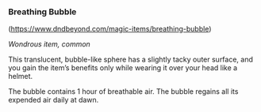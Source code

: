 ### Breathing Bubble

(https://www.dndbeyond.com/magic-items/breathing-bubble)

_Wondrous item, common_

This translucent, bubble-like sphere has a slightly tacky outer surface, and you gain the item’s benefits only while wearing it over your head like a helmet.

The bubble contains 1 hour of breathable air. The bubble regains all its expended air daily at dawn.